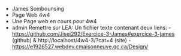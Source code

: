 - James Sombounsing
- Page Web 4w4
- Une Page web en cours pour 4w4
- admin
Remettre sur LEA: Un fichier texte contenant 
deux liens:
-https://github.com/Jisei292/Exercice-3-James#exercice-3-james (github) & http://localhost/4w4-3/?cat=4
(site)
-https://e1926527.webdev.cmaisonneuve.qc.ca/Design/